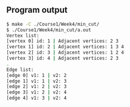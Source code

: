 <!-- gh-action-output -->
## Program output
```bash
$ make -C ./Course1/Week4/min_cut/
$ ./Course1/Week4/min_cut/a.out 
Vertex list:
[vertex 0] id: 1 | Adjacent vertices: 2 3 
[vertex 1] id: 2 | Adjacent vertices: 1 3 4 
[vertex 2] id: 3 | Adjacent vertices: 1 2 4 
[vertex 3] id: 4 | Adjacent vertices: 2 3 
.
Edge list:
[edge 0] v1: 1 | v2: 2
[edge 1] v1: 1 | v2: 3
[edge 2] v1: 2 | v2: 3
[edge 3] v1: 2 | v2: 4
[edge 4] v1: 3 | v2: 4
```
<!-- gh-action-output end -->
